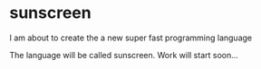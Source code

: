 # sunscreen
I am about to create the a new super fast programming language

The language will be called sunscreen. Work will start soon...
